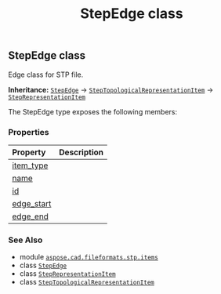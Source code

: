 ﻿---
title: StepEdge class
second_title: Aspose.CAD for Python via .NET API References
description: 
type: docs
weight: 240
url: /python-net/aspose.cad.fileformats.stp.items/stepedge/
is_root: false
---

## StepEdge class

Edge class for STP file.



**Inheritance:** [`StepEdge`](/cad/python-net/aspose.cad.fileformats.stp.items/stepedge) → 
[`StepTopologicalRepresentationItem`](/cad/python-net/aspose.cad.fileformats.stp.items/steptopologicalrepresentationitem) → 
[`StepRepresentationItem`](/cad/python-net/aspose.cad.fileformats.stp.items/steprepresentationitem)



The StepEdge type exposes the following members:

### Properties
| Property | Description |
| :- | :- |
| [item_type](/cad/python-net/aspose.cad.fileformats.stp.items/stepedge/item_type) |  |
| [name](/cad/python-net/aspose.cad.fileformats.stp.items/stepedge/name) |  |
| [id](/cad/python-net/aspose.cad.fileformats.stp.items/stepedge/id) |  |
| [edge_start](/cad/python-net/aspose.cad.fileformats.stp.items/stepedge/edge_start) |  |
| [edge_end](/cad/python-net/aspose.cad.fileformats.stp.items/stepedge/edge_end) |  |



### See Also
* module [`aspose.cad.fileformats.stp.items`](..)
* class [`StepEdge`](/cad/python-net/aspose.cad.fileformats.stp.items/stepedge)
* class [`StepRepresentationItem`](/cad/python-net/aspose.cad.fileformats.stp.items/steprepresentationitem)
* class [`StepTopologicalRepresentationItem`](/cad/python-net/aspose.cad.fileformats.stp.items/steptopologicalrepresentationitem)
